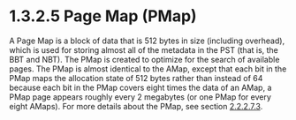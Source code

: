 <html dir="LTR" xmlns:mshelp="http://msdn.microsoft.com/mshelp" xmlns:ddue="http://ddue.schemas.microsoft.com/authoring/2003/5" xmlns:xlink="http://www.w3.org/1999/xlink" xmlns:tool="http://www.microsoft.com/tooltip">
    <head>
        <meta http-equiv="Content-Type" content="text/html; CHARSET=utf-8"></meta>
        <meta name="save" content="history"></meta>
        <title>1.3.2.5 Page Map (PMap)</title>
        <xml>
            <mshelp:toctitle title="1.3.2.5 Page Map (PMap)"></mshelp:toctitle>
            <mshelp:rltitle title="[MS-PST]: Page Map (PMap)"></mshelp:rltitle>
            <mshelp:keyword index="A" term="6f1f7f0d-6ea1-4037-be86-73d9475caa21"></mshelp:keyword>
            <mshelp:attr name="DCSext.ContentType" value="open specification"></mshelp:attr>
            <mshelp:attr name="AssetID" value="6f1f7f0d-6ea1-4037-be86-73d9475caa21"></mshelp:attr>
            <mshelp:attr name="TopicType" value="kbRef"></mshelp:attr>
            <mshelp:attr name="DCSext.Title" value="[MS-PST]: Page Map (PMap)" />
        </xml>
    </head>
    <body>
        <div id="header">
            <h1 class="heading">1.3.2.5 Page Map (PMap)</h1>
        </div>
        <div id="mainSection">
            <div id="mainBody">
                <div id="allHistory" class="saveHistory"></div>
                <div id="sectionSection0" class="section" name="collapseableSection">
                    

<p>A Page Map is a block of data that is 512 bytes in size
(including overhead), which is used for storing almost all of the metadata in
the PST (that is, the BBT and NBT). The PMap is created to optimize for the
search of available pages. The PMap is almost identical to the AMap, except
that each bit in the PMap maps the allocation state of 512 bytes rather than
instead of 64 because each bit in the PMap covers eight times the data of an
AMap, a PMap page appears roughly every 2 megabytes (or one PMap for every
eight AMaps). For more details about the PMap, see section <a href="e0c59db8-970a-40df-9547-c136e8858291.md">2.2.2.7.3</a>.</p>
                </div>
            </div>
        </div>
    </body>
</html>